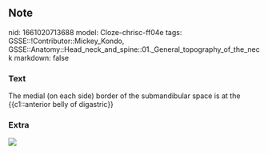 ## Note
nid: 1661020713688
model: Cloze-chrisc-ff04e
tags: GSSE::!Contributor::Mickey_Kondo, GSSE::Anatomy::Head_neck_and_spine::01._General_topography_of_the_neck
markdown: false

### Text
The medial (on each side) border of the submandibular space is at the {{c1::anterior belly of digastric}}

### Extra
<img src="12352.myextj">
